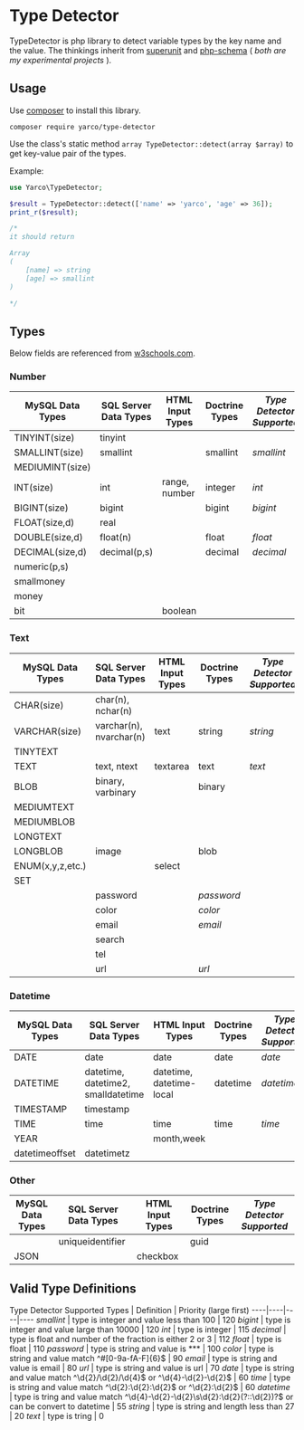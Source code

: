 # Type Detector

TypeDetector is php library to detect variable types by the key name and the value. The thinkings inherit from [superunit]("https://github.com/yarcowang/superunit") and [php-schema]("https://github.com/yarcowang/php-schema") ( _both are my experimental projects_ ).

## Usage
Use [composer]("https://getcomposer.org/") to install this library.

`composer require yarco/type-detector`

Use the class's static method `array TypeDetector::detect(array $array)` to get key-value pair of the types.

Example:
```php
use Yarco\TypeDetector;

$result = TypeDetector::detect(['name' => 'yarco', 'age' => 36]);
print_r($result);

/*
it should return

Array
(
    [name] => string
    [age] => smallint
)

*/
```

## Types
Below fields are referenced from [w3schools.com]("http://www.w3schools.com/sql/sql_datatypes.asp").

### Number
MySQL Data Types | SQL Server Data Types | HTML Input Types | Doctrine Types | _Type Detector Supported_
----|----|----|----|----
TINYINT(size) | tinyint |
SMALLINT(size) | smallint | | smallint | _smallint_
MEDIUMINT(size) |
INT(size) | int | range, number | integer | _int_
BIGINT(size) | bigint | | bigint | _bigint_
FLOAT(size,d) | real | 
DOUBLE(size,d) | float(n) | | float | _float_
DECIMAL(size,d) | decimal(p,s) | | decimal | _decimal_
 | numeric(p,s) | 
 | smallmoney |
 | money |
 | bit | | boolean

### Text
MySQL Data Types | SQL Server Data Types | HTML Input Types | Doctrine Types | _Type Detector Supported_
----|----|----|----|----
CHAR(size) | char(n), nchar(n)
VARCHAR(size) | varchar(n), nvarchar(n) | text | string | _string_
TINYTEXT |
TEXT | text, ntext | textarea | text | _text_
BLOB | binary, varbinary | | binary
MEDIUMTEXT |
MEDIUMBLOB |
LONGTEXT | 
LONGBLOB | image | | blob
ENUM(x,y,z,etc.) | | select
SET | 
 | | password | | _password_
 | | color | | _color_
 | | email | | _email_
 | | search
 | | tel
 | | url | | _url_

### Datetime
MySQL Data Types | SQL Server Data Types | HTML Input Types | Doctrine Types | _Type Detector Supported_
----|----|----|----|----
DATE | date | date | date | _date_
DATETIME | datetime, datetime2, smalldatetime | datetime, datetime-local | datetime | _datetime_
TIMESTAMP | timestamp
TIME | time | time | time | _time_
YEAR | | month,week
 | datetimeoffset | datetimetz

### Other
MySQL Data Types | SQL Server Data Types | HTML Input Types | Doctrine Types | _Type Detector Supported_
----|----|----|----|----
    | uniqueidentifier | | guid
JSON | | checkbox |

## Valid Type Definitions

Type Detector Supported Types | Definition | Priority (large first)
----|----|----|----
_smallint_ | type is integer and value less than 100 | 120
_bigint_ | type is integer and value large than 10000 | 120
_int_ | type is integer | 115
_decimal_ | type is float and number of the fraction is either 2 or 3 | 112
_float_ | type is float | 110
_password_ | type is string and value is *** | 100
_color_ | type is string and value match ^#[0-9a-fA-F]{6}$ | 90
_email_ | type is string and value is email | 80
_url_ | type is string and value is url | 70
_date_ | type is string and value match ^\d{2}/\d{2}/\d{4}$ or ^\d{4}-\d{2}-\d{2}$ | 60
_time_ | type is string and value match ^\d{2}:\d{2}:\d{2}$ or ^\d{2}:\d{2}$ | 60
_datetime_ | type is tring and value match ^\d{4}-\d{2}-\d{2}\s\d{2}:\d{2}(?::\d{2})?$ or can be convert to datetime | 55
_string_ | type is string and length less than 27 | 20
_text_ | type is tring | 0

